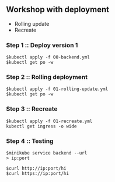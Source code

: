 ## Workshop with deployment
* Rolling update
* Recreate

### Step 1 :: Deploy version 1
```
$kubectl apply -f 00-backend.yml
$kubectl get po -w
```

### Step 2 :: Rolling deployment
```
$kubectl apply -f 01-rolling-update.yml
$kubectl get po -w
```

### Step 3 :: Recreate
```
$kubectl apply -f 01-recreate.yml
kubectl get ingress -o wide
```

### Step 4 :: Testing
```
$minikube service backend --url
> ip:port

$curl http://ip:port/hi
$curl https://ip:port/hi
```